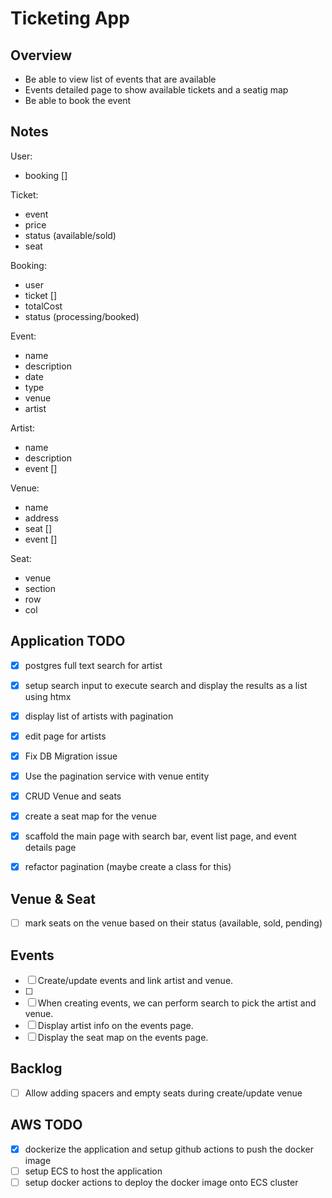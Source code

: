 # Ticketing App

## Overview
- Be able to view list of events that are available
- Events detailed page to show available tickets and a seatig map
- Be able to book the event

## Notes
User:
- booking []

Ticket:
- event
- price
- status (available/sold)
- seat

Booking:
- user
- ticket []
- totalCost
- status (processing/booked)

Event:
- name
- description
- date
- type
- venue
- artist

Artist:
- name
- description
- event []

Venue:
- name
- address
- seat []
- event []

Seat:
- venue
- section
- row
- col

## Application TODO
- [x] postgres full text search for artist
- [x] setup search input to execute search and display the results as a list using htmx
- [x] display list of artists with pagination
- [x] edit page for artists

- [x] Fix DB Migration issue
- [x] Use the pagination service with venue entity
- [x] CRUD Venue and seats
- [x] create a seat map for the venue
- [x] scaffold the main page with search bar, event list page, and event details page
- [x] refactor pagination (maybe create a class for this)

## Venue & Seat
- [ ] mark seats on the venue based on their status (available, sold, pending)

## Events
- [ ] Create/update events and link artist and venue.
 - [ ] 
 - [ ] When creating events, we can perform search to pick the artist and venue.
- [ ] Display artist info on the events page.
- [ ] Display the seat map on the events page.

## Backlog
- [ ] Allow adding spacers and empty seats during create/update venue

## AWS TODO
- [x] dockerize the application and setup github actions to push the docker image
- [ ] setup ECS to host the application
- [ ] setup docker actions to deploy the docker image onto ECS cluster